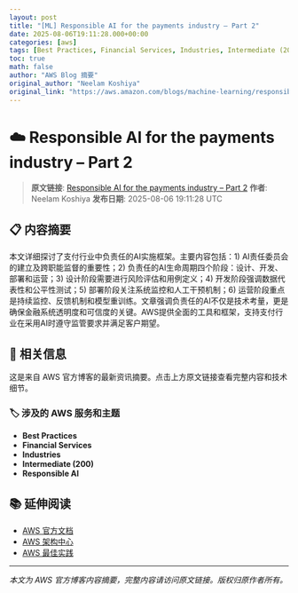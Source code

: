 ```yaml
---
layout: post
title: "[ML] Responsible AI for the payments industry – Part 2"
date: 2025-08-06T19:11:28.000+00:00
categories: [aws]
tags: [Best Practices, Financial Services, Industries, Intermediate (200), Responsible AI]
toc: true
math: false
author: "AWS Blog 摘要"
original_author: "Neelam Koshiya"
original_link: "https://aws.amazon.com/blogs/machine-learning/responsible-ai-for-the-payments-industry-part-2/"
---
```


# ☁️ Responsible AI for the payments industry – Part 2

> **原文链接**: [Responsible AI for the payments industry – Part 2](https://aws.amazon.com/blogs/machine-learning/responsible-ai-for-the-payments-industry-part-2/)
> **作者**: Neelam Koshiya
> **发布日期**: 2025-08-06 19:11:28 UTC

## 📋 内容摘要

本文详细探讨了支付行业中负责任的AI实施框架。主要内容包括：1) AI责任委员会的建立及跨职能监督的重要性；2) 负责任的AI生命周期四个阶段：设计、开发、部署和运营；3) 设计阶段需要进行风险评估和用例定义；4) 开发阶段强调数据代表性和公平性测试；5) 部署阶段关注系统监控和人工干预机制；6) 运营阶段重点是持续监控、反馈机制和模型重训练。文章强调负责任的AI不仅是技术考量，更是确保金融系统透明度和可信度的关键。AWS提供全面的工具和框架，支持支付行业在采用AI时遵守监管要求并满足客户期望。

## 🔗 相关信息

这是来自 AWS 官方博客的最新资讯摘要。点击上方原文链接查看完整内容和技术细节。

### 🏷️ 涉及的 AWS 服务和主题

- **Best Practices**
- **Financial Services**
- **Industries**
- **Intermediate (200)**
- **Responsible AI**

## 📚 延伸阅读

- [AWS 官方文档](https://docs.aws.amazon.com/)
- [AWS 架构中心](https://aws.amazon.com/architecture/)
- [AWS 最佳实践](https://aws.amazon.com/architecture/well-architected/)

---

*本文为 AWS 官方博客内容摘要，完整内容请访问原文链接。版权归原作者所有。*